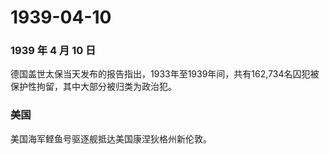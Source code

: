 # 1939-04-10

### 1939 年 4 月 10 日

德国盖世太保当天发布的报告指出，1933年至1939年间，共有162,734名囚犯被保护性拘留，其中大部分被归类为政治犯。

### 美国

美国海军鲣鱼号驱逐舰抵达美国康涅狄格州新伦敦。